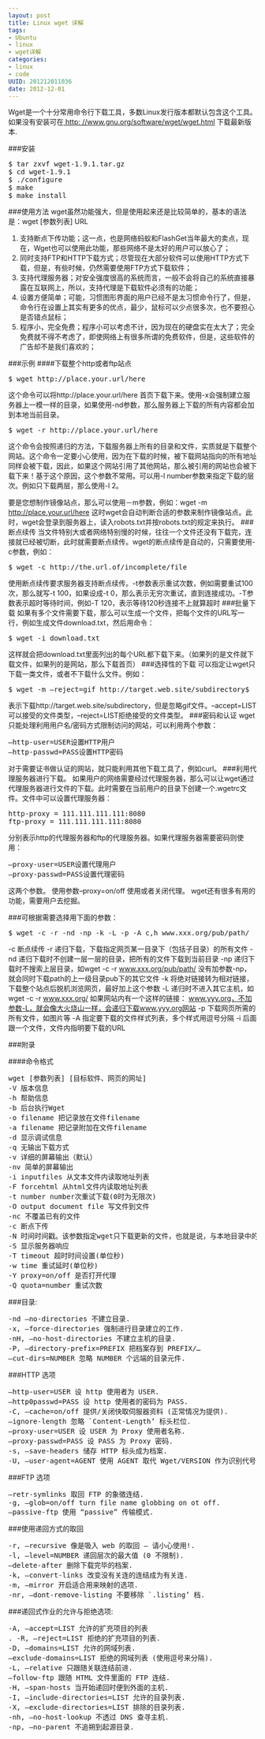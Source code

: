 ```yaml
--- 
layout: post
title: Linux wget 详解 
tags: 
- Ubuntu
- linux
- wget详解
categories:
- linux
- code
UUID: 201212011036
date: 2012-12-01
---
```


Wget是一个十分常用命令行下载工具，多数Linux发行版本都默认包含这个工具。如果没有安装可在<a href="http: //www.gnu.org/software/wget/wget.html"> http: //www.gnu.org/software/wget/wget.html</a> 下载最新版本.

###安装
<pre id="bash">
$ tar zxvf wget-1.9.1.tar.gz 
$ cd wget-1.9.1 
$ ./configure 
$ make 
$ make install 
</pre>

###使用方法
wget虽然功能强大，但是使用起来还是比较简单的，基本的语法是：wget [参数列表] URL
<ol>
<li>支持断点下传功能；这一点，也是网络蚂蚁和FlashGet当年最大的卖点，现在，Wget也可以使用此功能，那些网络不是太好的用户可以放心了；</li>
<li>同时支持FTP和HTTP下载方式；尽管现在大部分软件可以使用HTTP方式下载，但是，有些时候，仍然需要使用FTP方式下载软件；</li>
<li>支持代理服务器；对安全强度很高的系统而言，一般不会将自己的系统直接暴露在互联网上，所以，支持代理是下载软件必须有的功能；</li>
<li>设置方便简单；可能，习惯图形界面的用户已经不是太习惯命令行了，但是，命令行在设置上其实有更多的优点，最少，鼠标可以少点很多次，也不要担心是否错点鼠标；</li>
<li>程序小，完全免费；程序小可以考虑不计，因为现在的硬盘实在太大了；完全免费就不得不考虑了，即使网络上有很多所谓的免费软件，但是，这些软件的广告却不是我们喜欢的；</li>
</ol>

###示例
####下载整个http或者ftp站点
<pre id="bash">
$ wget http://place.your.url/here
</pre>
这个命令可以将http://place.your.url/here 首页下载下来。使用-x会强制建立服务器上一模一样的目录，如果使用-nd参数，那么服务器上下载的所有内容都会加到本地当前目录。
<pre id="bash">
$ wget -r http://place.your.url/here
</pre>
这个命令会按照递归的方法，下载服务器上所有的目录和文件，实质就是下载整个网站。这个命令一定要小心使用，因为在下载的时候，被下载网站指向的所有地址 同样会被下载，因此，如果这个网站引用了其他网站，那么被引用的网站也会被下载下来！基于这个原因，这个参数不常用。可以用-l number参数来指定下载的层次。例如只下载两层，那么使用-l 2。

要是您想制作镜像站点，那么可以使用－m参数，例如：wget -m http://place.your.url/here
这时wget会自动判断合适的参数来制作镜像站点。此时，wget会登录到服务器上，读入robots.txt并按robots.txt的规定来执行。
###断点续传
当文件特别大或者网络特别慢的时候，往往一个文件还没有下载完，连接就已经被切断，此时就需要断点续传。wget的断点续传是自动的，只需要使用-c参数，例如：
<pre id="bash">
$ wget -c http://the.url.of/incomplete/file
</pre>
使用断点续传要求服务器支持断点续传。-t参数表示重试次数，例如需要重试100次，那么就写-t 100，如果设成-t 0，那么表示无穷次重试，直到连接成功。-T参数表示超时等待时间，例如-T 120，表示等待120秒连接不上就算超时
###批量下载
如果有多个文件需要下载，那么可以生成一个文件，把每个文件的URL写一行，例如生成文件download.txt，然后用命令：
<pre id="bash">
$ wget -i download.txt
</pre>
这样就会把download.txt里面列出的每个URL都下载下来。（如果列的是文件就下载文件，如果列的是网站，那么下载首页）
###选择性的下载
可以指定让wget只下载一类文件，或者不下载什么文件。例如：
<pre id="bash">
$ wget -m –reject=gif http://target.web.site/subdirectory$ 
</pre>
表示下载http://target.web.site/subdirectory，但是忽略gif文件。–accept=LIST 可以接受的文件类型，–reject=LIST拒绝接受的文件类型。
###密码和认证
wget只能处理利用用户名/密码方式限制访问的网站，可以利用两个参数：
<pre id="bash">
–http-user=USER设置HTTP用户
–http-passwd=PASS设置HTTP密码
</pre>
对于需要证书做认证的网站，就只能利用其他下载工具了，例如curl。
###利用代理服务器进行下载。
如果用户的网络需要经过代理服务器，那么可以让wget通过代理服务器进行文件的下载。此时需要在当前用户的目录下创建一个.wgetrc文件。文件中可以设置代理服务器：
<pre id="bash">
http-proxy = 111.111.111.111:8080
ftp-proxy = 111.111.111.111:8080
</pre>
分别表示http的代理服务器和ftp的代理服务器。如果代理服务器需要密码则使用：
<pre>
–proxy-user=USER设置代理用户
–proxy-passwd=PASS设置代理密码
</pre>
这两个参数。
使用参数–proxy=on/off 使用或者关闭代理。
wget还有很多有用的功能，需要用户去挖掘。

###可根据需要选择用下面的参数：
<pre>
$ wget -c -r -nd -np -k -L -p -A c,h www.xxx.org/pub/path/
</pre>
-c   断点续传
-r   递归下载，下载指定网页某一目录下（包括子目录）的所有文件
-nd 递归下载时不创建一层一层的目录，把所有的文件下载到当前目录
-np 递归下载时不搜索上层目录，如wget -c -r www.xxx.org/pub/path/
没有加参数-np，就会同时下载path的上一级目录pub下的其它文件
-k   将绝对链接转为相对链接，下载整个站点后脱机浏览网页，最好加上这个参数
-L   递归时不进入其它主机，如wget -c -r www.xxx.org/ 如果网站内有一个这样的链接：
www.yyy.org，不加参数-L，就会像大火烧山一样，会递归下载www.yyy.org网站
-p   下载网页所需的所有文件，如图片等
-A   指定要下载的文件样式列表，多个样式用逗号分隔
-i   后面跟一个文件，文件内指明要下载的URL

###附录 

####命令格式
<pre id="bash">
wget [参数列表] [目标软件、网页的网址]
-V 版本信息
-h 帮助信息
-b 后台执行Wget
-o filename 把记录放在文件filename
-a filename 把记录附加在文件filename
-d 显示调试信息
-q 无输出下载方式
-v 详细的屏幕输出（默认）
-nv 简单的屏幕输出
-i inputfiles 从文本文件内读取地址列表
-F forcehtml 从html文件内读取地址列表
-t number number次重试下载(0时为无限次)
-O output document file 写文件到文件
-nc 不覆盖已有的文件
-c 断点下传
-N 时间时间戳。该参数指定wget只下载更新的文件，也就是说，与本地目录中的对应文件的长度和最后修改日期一样的文件将不被下载。
-S 显示服务器响应
-T timeout 超时时间设置(单位秒)
-w time 重试延时(单位秒)
-Y proxy=on/off 是否打开代理
-Q quota=number 重试次数
</pre>
###目录:
<pre id="bash">
-nd –no-directories 不建立目录.
-x, –force-directories 强制进行目录建立的工作.
-nH, –no-host-directories 不建立主机的目录.
-P, –directory-prefix=PREFIX 把档案存到 PREFIX/…
–cut-dirs=NUMBER 忽略 NUMBER 个远端的目录元件.
</pre>
###HTTP 选项
<pre id="bash">
–http-user=USER 设 http 使用者为 USER.
–http0passwd=PASS 设 http 使用者的密码为 PASS.
-C, –cache=on/off 提供/关闭快取伺服器资料 (正常情况为提供).
–ignore-length 忽略 `Content-Length’ 标头栏位.
–proxy-user=USER 设 USER 为 Proxy 使用者名称.
–proxy-passwd=PASS 设 PASS 为 Proxy 密码.
-s, –save-headers 储存 HTTP 标头成为档案.
-U, –user-agent=AGENT 使用 AGENT 取代 Wget/VERSION 作为识别代号.
</pre>
###FTP 选项
<pre id="bash">
–retr-symlinks 取回 FTP 的象徵连结.
-g, –glob=on/off turn file name globbing on ot off.
–passive-ftp 使用 “passive” 传输模式.
</pre>
###使用递回方式的取回
<pre id="bash">
-r, –recursive 像是吸入 web 的取回 — 请小心使用!.
-l, –level=NUMBER 递回层次的最大值 (0 不限制).
–delete-after 删除下载完毕的档案.
-k, –convert-links 改变没有关连的连结成为有关连.
-m, –mirror 开启适合用来映射的选项.
-nr, –dont-remove-listing 不要移除 `.listing’ 档.
</pre>
###递回式作业的允许与拒绝选项:
<pre id="bash">
-A, –accept=LIST 允许的扩充项目的列表
. -R, –reject=LIST 拒绝的扩充项目的列表.
-D, –domains=LIST 允许的网域列表.
–exclude-domains=LIST 拒绝的网域列表 (使用逗号来分隔).
-L, –relative 只跟随关联连结前进.
–follow-ftp 跟随 HTML 文件里面的 FTP 连结.
-H, –span-hosts 当开始递回时便到外面的主机.
-I, –include-directories=LIST 允许的目录列表.
-X, –exclude-directories=LIST 排除的目录列表.
-nh, –no-host-lookup 不透过 DNS 查寻主机.
-np, –no-parent 不追朔到起源目录.
</pre>

